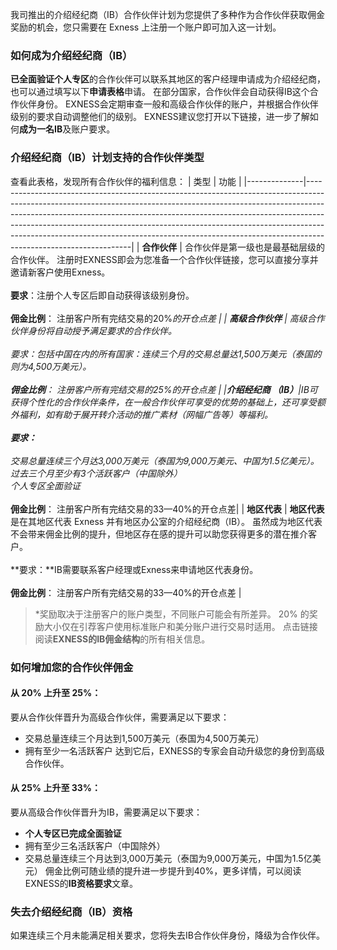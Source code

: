 
我司推出的介绍经纪商（IB）合作伙伴计划为您提供了多种作为合作伙伴获取佣金奖励的机会，您只需要在 Exness 上注册一个账户即可加入这一计划。
### 如何成为介绍经纪商（IB） ###
**已全面验证个人专区**的合作伙伴可以联系其地区的客户经理申请成为介绍经纪商，也可以通过填写以下**申请表格**申请。
在部分国家，合作伙伴会自动获得IB这个合作伙伴身份。 EXNESS会定期审查一般和高级合作伙伴的账户，并根据合作伙伴级别的要求自动调整他们的级别。 EXNESS建议您打开以下链接，进一步了解如何**成为一名IB**及账户要求。
### 介绍经纪商（IB）计划支持的合作伙伴类型 ###
查看此表格，发现所有合作伙伴的福利信息：
|      类型      |                                                                                                                                                                                                                   功能                                                                                                                                                                                                                   |
|--------------|----------------------------------------------------------------------------------------------------------------------------------------------------------------------------------------------------------------------------------------------------------------------------------------------------------------------------------------------------------------------------------------------------------------------------------------|
|   **合作伙伴**   |                                                                                                                                              合作伙伴是第一级也是最基础层级的合作伙伴。 注册时EXNESS即会为您准备一个合作伙伴链接，您可以直接分享并邀请新客户使用Exness。<br/><br/>**要求**：注册个人专区后即自动获得该级别身份。<br/><br/>**佣金比例**： 注册客户所有完结交易的20%*的开仓点差                                                                                                                                              |
|  **高级合作伙伴**  |                                                                                                                                                     高级合作伙伴身份将自动授予满足要求的合作伙伴。<br/><br/>**要求：**包括中国在内的所有国家：连续三个月的交易总量达1,500万美元（泰国的则为4,500万美元）。<br/><br/>**佣金比例**： 注册客户所有完结交易的25%的开仓点差                                                                                                                                                     |
|**介绍经纪商 （IB）**|IB可获得个性化的合作伙伴条件，在一般合作伙伴可享受的优势的基础上，还可享受额外福利，如有助于展开转介活动的推广素材（网幅广告等）等福利。<br/><br/>**要求：**<br/><br/>* 交易总量连续三个月达3,000万美元（泰国为9,000万美元、中国为1.5亿美元）。<br/>* 过去三个月至少有3个活跃客户（中国除外） <br/>* 个人专区**全面验证**<br/><br/>**佣金比例**： 注册客户所有完结交易的33—40%的开仓点差|
|   **地区代表**   |                                                                                           **地区代表**是在其地区代表 Exness 并有地区办公室的介绍经纪商（IB）。 虽然成为地区代表不会带来佣金比例的提升，但地区存在感的提升可以助您获得更多的潜在推介客户。<br/><br/>**要求：**IB需要联系客户经理或Exness来申请地区代表身份。<br/><br/>**佣金比例**： 注册客户所有完结交易的33—40%的开仓点差                                                                                            |
> *奖励取决于注册客户的账户类型，不同账户可能会有所差异。 20% 的奖励大小仅在引荐客户使用标准账户和美分账户进行交易时适用。 点击链接阅读**EXNESS的IB佣金结构**的所有相关信息。
### 如何增加您的合作伙伴佣金 ###
#### **从 20% 上升至 25%：** ####
要从合作伙伴晋升为高级合作伙伴，需要满足以下要求：
* 交易总量连续三个月达到1,500万美元（泰国为4,500万美元）
* 拥有至少一名活跃客户
达到它后，EXNESS的专家会自动升级您的身份到高级合作伙伴。
#### **从 25% 上升至 33%：** ####
要从高级合作伙伴晋升为IB，需要满足以下要求：
* **个人专区已完成全面验证**
* 拥有至少三名活跃客户（中国除外）
* 交易总量连续三个月达到3,000万美元（泰国为9,000万美元，中国为1.5亿美元）
佣金比例可随业绩的提升进一步提升到40%，更多详情，可以阅读EXNESS的**IB资格要求**文章。
### 失去介绍经纪商（IB）资格 ###
如果连续三个月未能满足相关要求，您将失去IB合作伙伴身份，降级为合作伙伴。